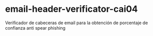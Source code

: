 # email-header-verificator-cai04
Verificador de cabeceras de email para la obtención de porcentaje de confianza anti spear phishing
